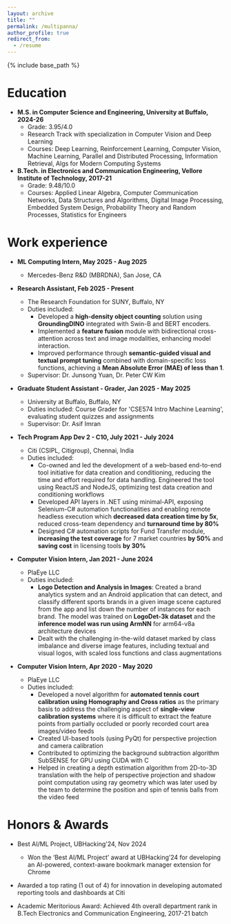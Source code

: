 ```yaml
---
layout: archive
title: ""
permalink: /multipanna/
author_profile: true
redirect_from:
  - /resume
---
```


{% include base_path %}

Education
======
* **M.S. in Computer Science and Engineering, University at Buffalo, 2024-26**
  - Grade: 3.95/4.0
  - Research Track with specialization in Computer Vision and Deep Learning
  - Courses: Deep Learning, Reinforcement Learning, Computer Vision, Machine Learning, Parallel and Distributed Processing, Information Retrieval, Algs for Modern Computing Systems
* **B.Tech. in Electronics and Communication Engineering, Vellore Institute of Technology, 2017-21**
  - Grade: 9.48/10.0
  - Courses: Applied Linear Algebra, Computer Communication Networks, Data Structures and Algorithms, Digital Image Processing, Embedded System Design, Probability Theory and Random Processes, Statistics for Engineers

Work experience
======
* **ML Computing Intern, May 2025 - Aug 2025**
  * Mercedes-Benz R&D (MBRDNA), San Jose, CA

* **Research Assistant, Feb 2025 - Present**
  * The Research Foundation for SUNY, Buffalo, NY
  * Duties included: 
    - Developed a **high-density object counting** solution using **GroundingDINO** integrated with Swin-B and BERT
 encoders.
    - Implemented a **feature fusion** module with bidirectional cross-attention across text and image modalities, enhancing
 model interaction.
    - Improved performance through **semantic-guided visual and textual prompt tuning** combined with domain-specific loss
 functions, achieving a **Mean Absolute Error (MAE) of less than 1**.
  * Supervisor: Dr. Junsong Yuan, Dr. Peter CW Kim

* **Graduate Student Assistant - Grader, Jan 2025 - May 2025**
  * University at Buffalo, Buffalo, NY
  * Duties included: Course Grader for 'CSE574 Intro Machine Learning', evaluating student quizzes and assignments
  * Supervisor: Dr. Asif Imran

* **Tech Program App Dev 2 - C10, July 2021 - July 2024**
  * Citi (CSIPL, Citigroup), Chennai, India
  * Duties included: 
    - Co-owned and led the development of a web-based end-to-end tool initiative for data creation and conditioning,
 reducing the time and effort required for data handling. Engineered the tool using ReactJS and NodeJS, optimizing
 test data creation and conditioning workflows
    - Developed API layers in .NET using minimal-API, exposing Selenium-C# automation functionalities and enabling
 remote headless execution which **decreased data creation time by 5x**, reduced cross-team dependency and **turnaround time by 80%**
    - Designed C# automation scripts for Fund Transfer module, **increasing the test coverage** for 7 market countries **by
 50%** and **saving cost** in licensing tools **by 30%**

* **Computer Vision Intern, Jan 2021 - June 2024**
  * PlaEye LLC
  * Duties included: 
    - **Logo Detection and Analysis in Images**: Created a brand analytics system and an Android application that can detect, and classify different sports brands in a given image scene captured from the app and list down the number of instances for each brand. The model was trained on **LogoDet-3k dataset** and the **inference model was run using ArmNN** for arm64-v8a architecture devices
    - Dealt with the challenging in-the-wild dataset marked by class imbalance and diverse image features, including textual and visual logos, with scaled loss functions and class augmentations

* **Computer Vision Intern, Apr 2020 - May 2020**
  * PlaEye LLC
  * Duties included: 
    - Developed a novel algorithm for **automated tennis court calibration using Homography and Cross ratios** as the primary basis to address the challenging aspect of **single-view calibration systems** where it is difficult to extract the feature points from partially occluded or poorly recorded court area images/video feeds
    - Created UI-based tools (using PyQt) for perspective projection and camera calibration
    - Contributed to optimizing the background subtraction algorithm SubSENSE for GPU using CUDA with C
    - Helped in creating a depth estimation algorithm from 2D-to-3D translation with the help of perspective projection and shadow point computation using ray geometry which was later used by the team to determine the position and spin of tennis balls from the video feed

Honors & Awards
======
* Best AI/ML Project, UBHacking'24, Nov 2024
  * Won the ‘Best AI/ML Project’ award at UBHacking’24 for developing an AI-powered, context-aware bookmark manager extension for Chrome

* Awarded a top rating (1 out of 4) for innovation in developing automated reporting tools and dashboards at Citi

* Academic Meritorious Award: Achieved 4th overall department rank in B.Tech Electronics and Communication Engineering, 2017-21 batch
